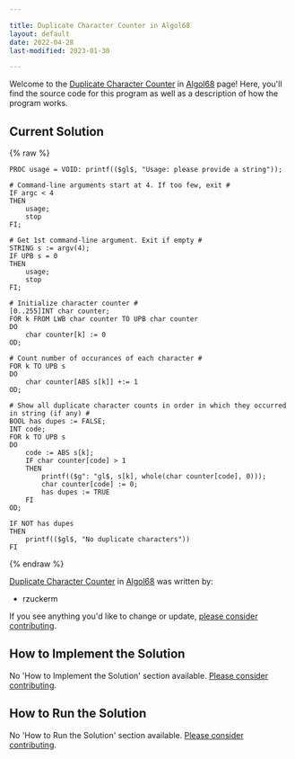 ```yaml
---

title: Duplicate Character Counter in Algol68
layout: default
date: 2022-04-28
last-modified: 2023-01-30

---
```


Welcome to the [Duplicate Character Counter](https://sampleprograms.io/projects/duplicate-character-counter) in [Algol68](https://sampleprograms.io/languages/algol68) page! Here, you'll find the source code for this program as well as a description of how the program works.

## Current Solution

{% raw %}

```algol68
PROC usage = VOID: printf(($gl$, "Usage: please provide a string"));

# Command-line arguments start at 4. If too few, exit #
IF argc < 4
THEN
    usage;
    stop
FI;

# Get 1st command-line argument. Exit if empty #
STRING s := argv(4);
IF UPB s = 0
THEN
    usage;
    stop
FI;

# Initialize character counter #
[0..255]INT char counter;
FOR k FROM LWB char counter TO UPB char counter
DO
    char counter[k] := 0
OD;

# Count number of occurances of each character #
FOR k TO UPB s
DO
    char counter[ABS s[k]] +:= 1
OD;

# Show all duplicate character counts in order in which they occurred in string (if any) #
BOOL has dupes := FALSE;
INT code;
FOR k TO UPB s
DO
    code := ABS s[k];
    IF char counter[code] > 1
    THEN
        printf(($g": "gl$, s[k], whole(char counter[code], 0)));
        char counter[code] := 0;
        has dupes := TRUE
    FI
OD;

IF NOT has dupes
THEN
    printf(($gl$, "No duplicate characters"))
FI
```

{% endraw %}

[Duplicate Character Counter](https://sampleprograms.io/projects/duplicate-character-counter) in [Algol68](https://sampleprograms.io/languages/algol68) was written by:

- rzuckerm

If you see anything you'd like to change or update, [please consider contributing](https://github.com/TheRenegadeCoder/sample-programs).

## How to Implement the Solution

No 'How to Implement the Solution' section available. [Please consider contributing](https://github.com/TheRenegadeCoder/sample-programs-website).

## How to Run the Solution

No 'How to Run the Solution' section available. [Please consider contributing](https://github.com/TheRenegadeCoder/sample-programs-website).